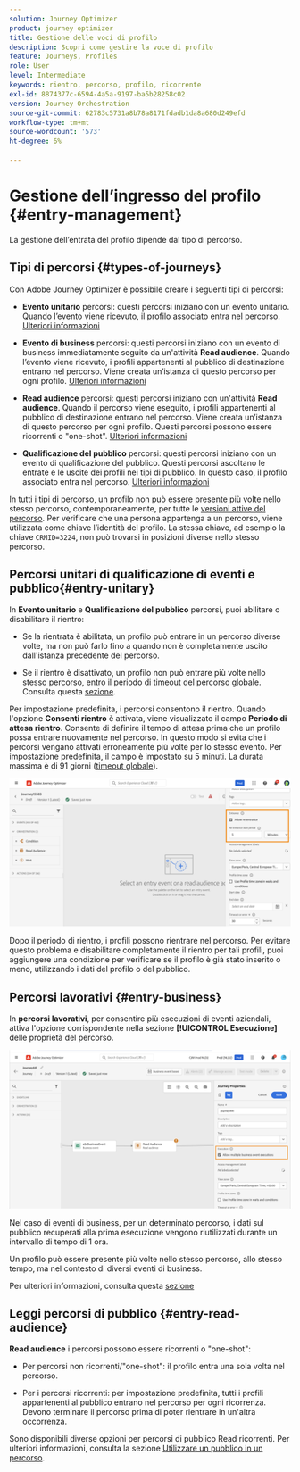 ```yaml
---
solution: Journey Optimizer
product: journey optimizer
title: Gestione delle voci di profilo
description: Scopri come gestire la voce di profilo
feature: Journeys, Profiles
role: User
level: Intermediate
keywords: rientro, percorso, profilo, ricorrente
exl-id: 8874377c-6594-4a5a-9197-ba5b28258c02
version: Journey Orchestration
source-git-commit: 62783c5731a8b78a8171fdadb1da8a680d249efd
workflow-type: tm+mt
source-wordcount: '573'
ht-degree: 6%

---
```



# Gestione dell’ingresso del profilo {#entry-management}

La gestione dell’entrata del profilo dipende dal tipo di percorso.

## Tipi di percorsi {#types-of-journeys}

Con Adobe Journey Optimizer è possibile creare i seguenti tipi di percorsi:

* **Evento unitario** percorsi: questi percorsi iniziano con un evento unitario. Quando l’evento viene ricevuto, il profilo associato entra nel percorso. [Ulteriori informazioni](#entry-unitary)

* **Evento di business** percorsi: questi percorsi iniziano con un evento di business immediatamente seguito da un&#39;attività **Read audience**. Quando l’evento viene ricevuto, i profili appartenenti al pubblico di destinazione entrano nel percorso. Viene creata un’istanza di questo percorso per ogni profilo. [Ulteriori informazioni](#entry-business)

* **Read audience** percorsi: questi percorsi iniziano con un&#39;attività **Read audience**. Quando il percorso viene eseguito, i profili appartenenti al pubblico di destinazione entrano nel percorso. Viene creata un’istanza di questo percorso per ogni profilo. Questi percorsi possono essere ricorrenti o &quot;one-shot&quot;. [Ulteriori informazioni](#entry-read-audience)

* **Qualificazione del pubblico** percorsi: questi percorsi iniziano con un evento di qualificazione del pubblico. Questi percorsi ascoltano le entrate e le uscite dei profili nei tipi di pubblico. In questo caso, il profilo associato entra nel percorso. [Ulteriori informazioni](#entry-unitary)

In tutti i tipi di percorso, un profilo non può essere presente più volte nello stesso percorso, contemporaneamente, per tutte le [versioni attive del percorso](publishing-the-journey.md#journey-versions-journey-versions). Per verificare che una persona appartenga a un percorso, viene utilizzata come chiave l’identità del profilo. La stessa chiave, ad esempio la chiave `CRMID=3224`, non può trovarsi in posizioni diverse nello stesso percorso.

## Percorsi unitari di qualificazione di eventi e pubblico{#entry-unitary}

In **Evento unitario** e **Qualificazione del pubblico** percorsi, puoi abilitare o disabilitare il rientro:

* Se la rientrata è abilitata, un profilo può entrare in un percorso diverse volte, ma non può farlo fino a quando non è completamente uscito dall&#39;istanza precedente del percorso.

* Se il rientro è disattivato, un profilo non può entrare più volte nello stesso percorso, entro il periodo di timeout del percorso globale. Consulta questa [sezione](../building-journeys/journey-properties.md#global_timeout).

Per impostazione predefinita, i percorsi consentono il rientro. Quando l&#39;opzione **Consenti rientro** è attivata, viene visualizzato il campo **Periodo di attesa rientro**. Consente di definire il tempo di attesa prima che un profilo possa entrare nuovamente nel percorso. In questo modo si evita che i percorsi vengano attivati erroneamente più volte per lo stesso evento. Per impostazione predefinita, il campo è impostato su 5 minuti. La durata massima è di 91 giorni ([timeout globale](journey-properties.md#global_timeout)).

<!--
When a journey ends, its status is **[!UICONTROL Closed]**. New individuals can no longer enter the journey. Persons already in the journey automatically exit the journey. 
-->

![](assets/journey-re-entrance.png)

Dopo il periodo di rientro, i profili possono rientrare nel percorso. Per evitare questo problema e disabilitare completamente il rientro per tali profili, puoi aggiungere una condizione per verificare se il profilo è già stato inserito o meno, utilizzando i dati del profilo o del pubblico.

<!--
Due to the 30-day journey timeout, when journey reentrance is not allowed, we cannot make sure the reentrance blocking will work more than 91 days. Indeed, as we remove all information about persons who entered the journey 91 days after they enter, we cannot know the person entered previously, more than 91 days ago. -->

## Percorsi lavorativi {#entry-business}

<!--
Business events follow reentrance rules in the same way as for unitary events. If a journey allows reentrance, the next business event will be processed.
-->

In **percorsi lavorativi**, per consentire più esecuzioni di eventi aziendali, attiva l&#39;opzione corrispondente nella sezione **[!UICONTROL Esecuzione]** delle proprietà del percorso.

![](assets/business-entry.png)

Nel caso di eventi di business, per un determinato percorso, i dati sul pubblico recuperati alla prima esecuzione vengono riutilizzati durante un intervallo di tempo di 1 ora.

Un profilo può essere presente più volte nello stesso percorso, allo stesso tempo, ma nel contesto di diversi eventi di business.

Per ulteriori informazioni, consulta questa [sezione](../event/about-creating-business.md)

## Leggi percorsi di pubblico {#entry-read-audience}

**Read audience** i percorsi possono essere ricorrenti o &quot;one-shot&quot;:

* Per percorsi non ricorrenti/&quot;one-shot&quot;: il profilo entra una sola volta nel percorso.

* Per i percorsi ricorrenti: per impostazione predefinita, tutti i profili appartenenti al pubblico entrano nel percorso per ogni ricorrenza. Devono terminare il percorso prima di poter rientrare in un&#39;altra occorrenza.

Sono disponibili diverse opzioni per percorsi di pubblico Read ricorrenti. Per ulteriori informazioni, consulta la sezione [Utilizzare un pubblico in un percorso](../building-journeys/read-audience.md).

<!--
After 91 days, a Read audience journey switches to the **Finished** status. This behavior is set for 91 days only (i.e. journey timeout default value) as all information about profiles who entered the journey is removed 91 days after they entered. Persons still in the journey automatically are impacted. They exit the journey after the 30 day timeout. 
-->
